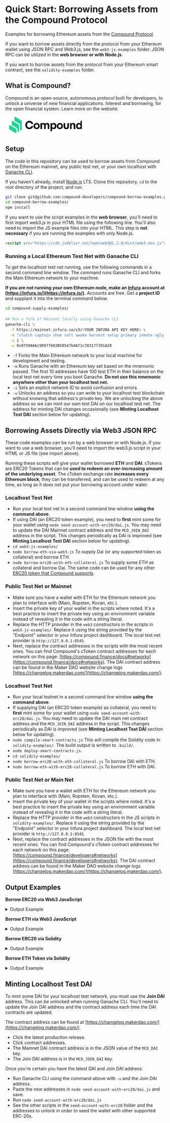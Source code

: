 # Quick Start: Borrowing Assets from the Compound Protocol

Examples for borrowing Ethereum assets from the [Compound Protocol](https://compound.finance/?ref=github&user=ajb413&repo=compound-borrow-examples).

If you want to borrow assets directly from the protocol from your Ethereum wallet using JSON RPC and Web3.js, see the `web3-js-examples` folder. JSON RPC can be utilized in the **web browser or with Node.js**.

If you want to borrow assets from the protocol from your Ethereum smart contract, see the `solidity-examples` folder.

## What is Compound?
Compound is an open-source, autonomous protocol built for developers, to unlock a universe of new financial applications. Interest and borrowing, for the open financial system. Learn more on the website:

<a href="https://compound.finance/?ref=github&user=ajb413&repo=compound-supply-examples">
    <img alt="Compound Finance" src="https://raw.githubusercontent.com/ajb413/compound-interest-alerts/master/compound-finance-logo.png" width=260 height=60/>
</a>

## Setup
The code in this repository can be used to borrow assets from Compound on the Ethereum mainnet, any public test net, or your own localhost with [Ganache CLI](https://github.com/trufflesuite/ganache-cli).

If you haven't already, install [Node.js](https://nodejs.org/) LTS. Clone this repository, `cd` to the root directory of the project, and run:
```bash
git clone git@github.com:compound-developers/compound-borrow-examples.git
cd compound-borrow-examples/
npm install
```

If you want to use the script examples in the **web browser**, you'll need to first import web3.js in your HTML file using the following line. You'll also need to import the JS example files into your HTML. This step is **not necessary** if you are running the examples with only Node.js.
```html
<script src="https://cdn.jsdelivr.net/npm/web3@1.2.6/dist/web3.min.js"></script>
```

### Running a Local Ethereum Test Net with Ganache CLI
To get the localhost test net running, use the following commands in a second command line window. The command runs Ganache CLI and forks the Main Ethereum network to your machine.

**If you are not running your own Ethereum node, make an [Infura](https://infura.io/) account at [https://infura.io/](https://infura.io/).** Accounts are free. Get a **project ID** and supplant it into the terminal command below.

```bash
cd compound-supply-examples/

## Run a fork of Mainnet locally using Ganache CLI
ganache-cli \
  -f https://mainnet.infura.io/v3/<YOUR INFURA API KEY HERE> \
  -m "clutch captain shoe salt awake harvest setup primary inmate ugly among become" \
  -i 1 \
  -u 0x9759A6Ac90977b93B58547b4A71c78317f391A28
```

- `-f` Forks the Main Ethereum network to your local machine for development and testing.
- `-m` Runs Ganache with an Ethereum key set based on the mnemonic passed. The first 10 addresses have 100 test ETH in their balance on the local test net every time you boot Ganache. **Do not use this mnemonic anywhere other than your localhost test net.**
- `-i` Sets an explicit network ID to avoid confusion and errors.
- `-u` Unlocks an address so you can write to your localhost test blockchain without knowing that address's private key. We are unlocking the above address so we can mint our own test DAI on our localhost test net. The address for minting DAI changes occasionally (see **Minting Localhost Test DAI** section below for updating).

## Borrowing Assets Directly via Web3 JSON RPC
These code examples can be run by a web browser or with Node.js. If you want to use a web browser, you'll need to import the web3.js script in your HTML or JS file (see import above).

Running these scripts will give your wallet borrowed **ETH** and **DAI**. cTokens are ERC20 Tokens that can be **used to redeem an ever-increasing amount of the underlying asset**. The cToken exchange rate **increases every Ethereum block**, they can be transferred, and can be used to redeem at any time, as long as it does not put your borrowing account under water.

### Localhost Test Net
- Run your local test net in a second command line window **using the command above**.
- If using DAI (an ERC20 token example), you need to **first** mint some for your wallet using `node seed-account-with-erc20/dai.js`. You may need to update the DAI Mainnet contract address and the `MCD_JOIN_DAI` address in the script. This changes periodically as DAI is improved (see **Minting Localhost Test DAI** section below for updating).
- `cd web3-js-examples/`
- `node borrow-eth-via-web3.js` To supply Dai (or any supported token as collateral) and borrow ETH.
- `node borrow-erc20-with-eth-collateral.js` To supply some ETH as collateral and borrow Dai. The same code can be used for any other [ERC20 token that Compound supports](https://compound.finance/markets?ref=github&user=ajb413&repo=compound-borrow-examples).

### Public Test Net or Mainnet
- Make sure you have a wallet with ETH for the Ethereum network you plan to interface with (Main, Ropsten, Kovan, etc.).
- Insert the private key of your wallet in the scripts where noted. It's a best practice to insert the private key using an environment variable instead of revealing it in the code with a string literal.
- Replace the HTTP provider in the `web3` constructors in the scripts in `web3-js-examples/`. Replace it using the string provided by the "Endpoint" selector in your Infura project dashboard. The local test net provider is `http://127.0.0.1:8545`.
- Next, replace the contract addresses in the scripts with the most recent ones. You can find Compound's cToken contract addresses for each network on this page: [https://compound.finance/docs#networks](https://compound.finance/docs#networks). The DAI contract address can be found in the Maker DAO website change logs [https://changelog.makerdao.com/](https://changelog.makerdao.com/).

### Localhost Test Net
- Run your local testnet in a second command line window **using the command above**.
- If supplying DAI (an ERC20 token example) as collateral, you need to **first** mint some for your wallet using `node seed-account-with-erc20/dai.js`. You may need to update the DAI main net contract address and the `MCD_JOIN_DAI` address in the script. This changes periodically as DAI is improved (see **Minting Localhost Test DAI** section below for updating).
- `node compile-smart-contracts.js` This will compile the Solidity code in `solidity-examples/`. The build output is written to `.build/`.
- `node deploy-smart-contracts.js`.
- `cd solidity-examples/`
- `node borrow-erc20-with-eth-collateral.js` To borrow DAI with ETH.
- `node borrow-eth-with-erc20-collateral.js` To borrow ETH with DAI.

### Public Test Net or Main Net
- Make sure you have a wallet with ETH for the Ethereum network you plan to interface with (Main, Ropsten, Kovan, etc.).
- Insert the private key of your wallet in the scripts where noted. It's a best practice to insert the private key using an environment variable instead of revealing it in the code with a string literal.
- Replace the HTTP provider in the `web3` constructors in the JS scripts in `solidity-examples/`. Replace it using the string provided by the "Endpoint" selector in your Infura project dashboard. The local test net provider is `http://127.0.0.1:8545`.
- Next, replace the contract addresses in the JSON file with the most recent ones. You can find Compound's cToken contract addresses for each network on this page: [https://compound.finance/developers#networks](https://compound.finance/developers#networks). The DAI contract address can be found in the Maker DAO website change logs [https://changelog.makerdao.com/](https://changelog.makerdao.com/).

## Output Examples

**Borrow ERC20 via Web3 JavaScript**

<details><summary>Output Example</summary>
<p>

```
node web3-js-examples/borrow-erc20-with-eth-collateral.js
My Wallet's  ETH Balance: 100
My Wallet's cETH Balance: 0
My Wallet's  DAI Balance: 0.000200882723749888

Supplying ETH to the protocol as collateral (you will get cETH in return)...

My Wallet's  ETH Balance: 98.9975322
My Wallet's cETH Balance: 49.9302679
My Wallet's  DAI Balance: 0.000200882723749888

Entering market (via Comptroller contract) for ETH (as collateral)...
Calculating your liquid assets in the protocol...
Fetching cETH collateral factor...
Fetching DAI price from the price feed...
Fetching borrow rate per block for DAI borrowing...

You have 287.9287499590705 of LIQUID assets (worth of USD) pooled in the protocol.
You can borrow up to 75% of your TOTAL collateral supplied to the protocol as DAI.
1 DAI == 1.009985 USD
You can borrow up to 285.0822041506265 DAI from the protocol.
NEVER borrow near the maximum amount because your account will be instantly liquidated.

Your borrowed amount INCREASES (1.888700297e-8 * borrowed amount) DAI per block.
This is based on the current borrow rate.

Now attempting to borrow 50 DAI...
My Wallet's  ETH Balance: 98.98930958
My Wallet's cETH Balance: 49.9302679
My Wallet's  DAI Balance: 50.00020088272375

Fetching DAI borrow balance from cDAI contract...
Borrow balance is 50 DAI

This part is when you do something with those borrowed assets!

Now repaying the borrow...
Approving DAI to be transferred from your wallet to the cDAI contract...

Borrow repaid.

My Wallet's  ETH Balance: 98.98283472
My Wallet's cETH Balance: 49.9302679
My Wallet's  DAI Balance: 0.000200882723749888

```
</p>
</details>

**Borrow ETH via Web3 JavaScript**

<details><summary>Output Example</summary>
<p>

```
node web3-js-examples/borrow-eth-with-erc20-collateral.js
My Wallet's  ETH Balance: 98.98283472
My Wallet's cDAI Balance: 0
My Wallet's  DAI Balance: 50.00020088272375

Approving DAI to be transferred from your wallet to the cDAI contract...

Supplying DAI to the protocol as collateral (you will get cDAI in return)...

My Wallet's  ETH Balance: 98.97617056
My Wallet's cDAI Balance: 723.03067199
My Wallet's  DAI Balance: 35.00020088272375

Entering market (via Comptroller contract) for ETH (as collateral)...
Calculating your liquid assets in the protocol...
Fetching the protocol's DAI collateral factor...
Fetching DAI price from the price feed...
Fetching borrow rate per block for ETH borrowing...

You have 299.291079301354028695 of LIQUID assets (worth of USD) pooled in the protocol.
You can borrow up to 75% of your TOTAL assets supplied to the protocol as ETH.
1 DAI == 1.009985 USD
You can borrow up to 299.291079301354028695 USD worth of assets from the protocol.
NEVER borrow near the maximum amount because your account will be instantly liquidated.

Your borrowed amount INCREASES (1.2222654221e-8 * borrowed amount) ETH per block.
This is based on the current borrow rate.

Now attempting to borrow 0.02 ETH...

ETH borrow successful.

My Wallet's  ETH Balance: 98.99167388
My Wallet's cDAI Balance: 723.03067199
My Wallet's  DAI Balance: 35.00020088272375

Fetching your ETH borrow balance from cETH contract...
Borrow balance is 0.02 ETH

This part is when you do something with those borrowed assets!

Now repaying the borrow...

Borrow repaid.

My Wallet's  ETH Balance: 98.96883582
My Wallet's cDAI Balance: 723.03067199
My Wallet's  DAI Balance: 35.00020088272375

```
</p>
</details>

**Borrow ERC20 via Solidity**

<details><summary>Output Example</summary>
<p>

```
node solidity-examples/borrow-erc20-via-solidity.js
My Wallet's   ETH Balance: 99.97413128
MyContract's  ETH Balance: 0
MyContract's cETH Balance: 0
MyContract's  DAI Balance: 0

Calling MyContract.borrowErc20Example with 1 ETH for collateral...

My Wallet's   ETH Balance: 98.96193916
MyContract's  ETH Balance: 0
MyContract's cETH Balance: 49.9302674
MyContract's  DAI Balance: 10

Now repaying the borrow...

My Wallet's   ETH Balance: 98.95618962
MyContract's  ETH Balance: 0
MyContract's cETH Balance: 49.9302674
MyContract's  DAI Balance: 0
```
</p>
</details>

**Borrow ETH Token via Solidity**

<details><summary>Output Example</summary>
<p>

```
node solidity-examples/borrow-eth-via-solidity.js
My Wallet's   DAI Balance: 50.00020088272375
MyContract's  ETH Balance: 0
MyContract's cETH Balance: 0
MyContract's  DAI Balance: 0
MyContract's cDAI Balance: 0

Sending 25 DAI to MyContract so it can provide collateral...

My Wallet's   DAI Balance: 25.00020088272375
MyContract's  ETH Balance: 0
MyContract's cETH Balance: 0
MyContract's  DAI Balance: 25
MyContract's cDAI Balance: 0

Calling MyContract.borrowEthExample with 25 DAI as collateral...

My Wallet's   DAI Balance: 25.00020088272375
MyContract's  ETH Balance: 0.02
MyContract's cETH Balance: 0
MyContract's  DAI Balance: 0
MyContract's cDAI Balance: 1205.0508796

Now repaying the borrow...

My Wallet's   DAI Balance: 25.00020088272375
MyContract's  ETH Balance: 0
MyContract's cETH Balance: 0
MyContract's  DAI Balance: 0
MyContract's cDAI Balance: 1205.0508796

```
</p>
</details>

## Minting Localhost Test DAI
To mint some DAI for your localhost test network, you must use the **Join DAI** address. This can be unlocked when running Ganache CLI. You'll need to update the Join DAI address and the contract address each time the DAI contracts are updated. 

The contract address can be found at [https://changelog.makerdao.com/](https://changelog.makerdao.com/).

- Click the latest production release.
- Click contract addresses.
- The Mainnet DAI contract address is in the JSON value of the `MCD_DAI` key.
- The Join DAI address is in the `MCD_JOIN_DAI` key.

Once you're certain you have the latest DAI and Join DAI address:

- Run Ganache CLI using the command above with `-u` and the Join DAI address.
- Paste the new addresses in `node seed-account-with-erc20/dai.js` and save.
- Run `node seed-account-with-erc20/dai.js`
- See the other scripts in the `seed-account-with-erc20` folder and the addresses to unlock in order to seed the wallet with other supported ERC-20s.
